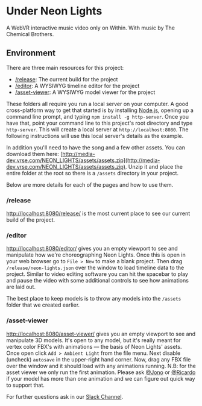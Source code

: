 # Under Neon Lights
A WebVR interactive music video only on Within. With music by The Chemical Brothers.

## Environment

There are three main resources for this project:
+ [/release](./release/): The current build for the project
+ [/editor](./editor): A WYSIWYG timeline editor for the project
+ [/asset-viewer](./asset-viewer/): A WYSIWYG model viewer for the project

These folders all require you run a local server on your computer. A good cross-platform way to get that started is by installing [Node.js](https://nodejs.org/en/), opening up a command line prompt, and typing `npm install -g http-server`. Once you have that, point your command line to this project's root directory and type `http-server`. This will create a local server at `http://localhost:8080`. The following instructions will use this local server's details as the example.

In addition you'll need to have the song and a few other assets. You can download them here: [http://media-dev.vrse.com/NEON_LIGHTS/assets/assets.zip](http://media-dev.vrse.com/NEON_LIGHTS/assets/assets.zip). Unzip it and place the entire folder at the root so there is a `/assets` directory in your project.

Below are more details for each of the pages and how to use them.

### /release
[http://localhost:8080/release/](http://localhost:8080/release/) is the most current place to see our current build of the project.

### /editor
[http://localhost:8080/editor/](http://localhost:8080/editor/) gives you an empty viewport to see and manipulate how we're choreographing Neon Lights. Once this is open in your web browser go to `File > New` to make a blank project. Then drag `/release/neon-lights.json` over the window to load timeline data to the project. Similar to video editing software you can hit the spacebar to play and pause the video with some additional controls to see how animations are laid out.

The best place to keep models is to throw any models into the `/assets` folder that we created earlier.

### /asset-viewer
[http://localhost:8080/asset-viewer/](http://localhost:8080/asset-viewer/) gives you an empty viewport to see and manipulate 3D models. It's open to any model, but it's really meant for vertex color FBX's with animations — the basis of Neon Lights' assets. Once open click `Add > Ambient Light` from the file menu. Next disable (uncheck) `autosave` in the upper-right hand corner. Now, drag any FBX file over the window and it should load with any animations running. N.B: for the asset viewer we only run the first animation. Please ask [@Jono](https://with-in.slack.com/team/jono) or [@Ricardo](https://with-in.slack.com/team/ricardo) if your model has more than one animation and we can figure out quick way to support that.

For further questions ask in our [Slack Channel](https://with-in.slack.com/archives/neon-lights).
